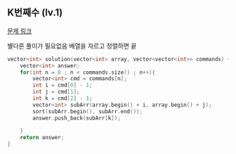 ## K번째수 (lv.1)

[문제 링크](https://programmers.co.kr/learn/courses/30/lessons/42748)

별다른 풀이가 필요없음 배열을 자르고 정렬하면 끝


```c++
vector<int> solution(vector<int> array, vector<vector<int>> commands) {
    vector<int> answer;    
    for(int n = 0 ; n < commands.size() ; n++){
        vector<int> cmd = commands[n];
        int i = cmd[0] - 1;
        int j = cmd[1];
        int k = cmd[2] - 1;                
        vector<int> subArr(array.begin() + i, array.begin() + j);
        sort(subArr.begin(), subArr.end());        
        answer.push_back(subArr[k]);        
        
    }
    return answer;
}

```